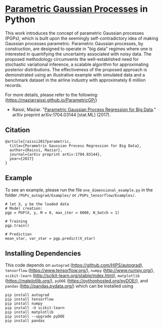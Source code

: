 # [Parametric Gaussian Processes](https://maziarraissi.github.io/ParametricGP/) in Python

This work introduces the concept of parametric Gaussian processes (PGPs), which is built upon the seemingly self-contradictory idea of making Gaussian processes parametric. Parametric Gaussian processes, by construction, are designed to operate in "big data" regimes where one is interested in quantifying the uncertainty associated with noisy data. The proposed methodology circumvents the well-established need for stochastic variational inference, a scalable algorithm for approximating posterior distributions. The effectiveness of the proposed approach is demonstrated using an illustrative example with simulated data and a benchmark dataset in the airline industry with approximately 6 million records.

For more details, please refer to the following: (https://maziarraissi.github.io/ParametricGP/)

  - Raissi, Maziar. "[Parametric Gaussian Process Regression for Big Data](https://arxiv.org/abs/1704.03144)." arXiv preprint arXiv:1704.03144 [stat.ML] (2017).

## Citation

    @article{raissi2017parametric,
      title={Parametric Gaussian Process Regression for Big Data},
      author={Raissi, Maziar},
      journal={arXiv preprint arXiv:1704.03144},
      year={2017}
    }

## Example

To see an example, please run the file `one_dimensional_example.py` in the folder `/PGPs_autograd/Examples/` or `/PGPs_tensorflow/Examples/`.

    # let X, y be the loaded data
    # Model creation:
    pgp = PGP(X, y, M = 8, max_iter = 6000, N_batch = 1)
    
    # Training
    pgp.train()
    
    # Prediction
    mean_star, var_star = pgp.predict(X_star)

## Installing Dependencies

This code depends on `autograd` (https://github.com/HIPS/autograd), `tensorflow` (https://www.tensorflow.org/), `numpy` (http://www.numpy.org/), `scikit-learn` (http://scikit-learn.org/stable/index.html), `matplotlib` (https://matplotlib.org/), `pyDOE` (https://pythonhosted.org/pyDOE/), and `pandas` (http://pandas.pydata.org/) which can be installed using

    pip install autograd
    pip install tensorflow
    pip install numpy
    pip install -U scikit-learn
    pip install matplotlib
    pip install --upgrade pyDOE
    pip install pandas
